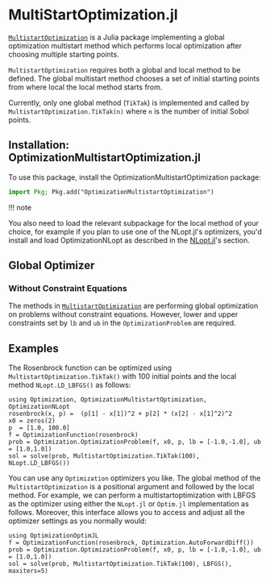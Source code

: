 # MultiStartOptimization.jl
[`MultistartOptimization`](https://github.com/tpapp/MultistartOptimization.jl) is a Julia package implementing a global optimization multistart method which performs local optimization after choosing multiple starting points.

`MultistartOptimization` requires both a global and local method to be defined. The global multistart method chooses a set of initial starting points from where local the local method starts from.

Currently, only one global method (`TikTak`) is implemented and called by `MultistartOptimization.TikTak(n)` where `n` is the number of initial Sobol points. 

## Installation: OptimizationMultistartOptimization.jl

To use this package, install the OptimizationMultistartOptimization package:

```julia
import Pkg; Pkg.add("OptimizationMultistartOptimization")
```
!!! note

  You also need to load the relevant subpackage for the local method of your choice, for example if you plan to use one of the NLopt.jl's optimizers, you'd install and load OptimizationNLopt as described in the [NLopt.jl](@ref)'s section.

## Global Optimizer
### Without Constraint Equations

The methods in [`MultistartOptimization`](https://github.com/tpapp/MultistartOptimization.jl) are performing global optimization on problems without
constraint equations. However, lower and upper constraints set by `lb` and `ub` in the `OptimizationProblem` are required.

## Examples 

The Rosenbrock function can be optimized using `MultistartOptimization.TikTak()` with 100 initial points and the local method `NLopt.LD_LBFGS()` as follows:

```@example MultiStart
using Optimization, OptimizationMultistartOptimization, OptimizationNLopt
rosenbrock(x, p) =  (p[1] - x[1])^2 + p[2] * (x[2] - x[1]^2)^2
x0 = zeros(2)
p  = [1.0, 100.0]
f = OptimizationFunction(rosenbrock)
prob = Optimization.OptimizationProblem(f, x0, p, lb = [-1.0,-1.0], ub = [1.0,1.0])
sol = solve(prob, MultistartOptimization.TikTak(100), NLopt.LD_LBFGS())
```

You can use any `Optimization` optimizers you like. The global method of the `MultistartOptimization` is a positional argument and followed by the local method. For example, we can perform a multistartoptimization with LBFGS as the optimizer using either the `NLopt.jl` or `Optim.jl` implementation as follows. Moreover, this interface allows you to access and adjust all the optimizer settings as you normally would:

```@example MultiStart
using OptimizationOptimJL
f = OptimizationFunction(rosenbrock, Optimization.AutoForwardDiff())
prob = Optimization.OptimizationProblem(f, x0, p, lb = [-1.0,-1.0], ub = [1.0,1.0])
sol = solve(prob, MultistartOptimization.TikTak(100), LBFGS(), maxiters=5)
```
